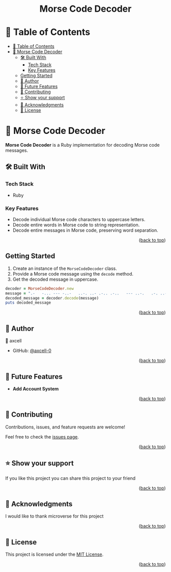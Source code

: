 <div align="center">

  <h1><b>Morse Code Decoder</b></h1>

</div>

<!-- TABLE OF CONTENTS -->

# 📗 Table of Contents

- [📗 Table of Contents](#-table-of-contents)
- [📖 Morse Code Decoder](#-morse-code-decoder)
  - [🛠 Built With](#-built-with)
    - [Tech Stack](#tech-stack)
    - [Key Features](#key-features)
  - [Getting Started](#getting-started)
  - [👥 Author](#-author)
  - [🔭 Future Features](#-future-features)
  - [🤝 Contributing](#-contributing)
  - [⭐️ Show your support](#️-show-your-support)
  - [🙏 Acknowledgments](#-acknowledgments)
  - [📝 License](#-license)

<!-- PROJECT DESCRIPTION -->

# 📖 Morse Code Decoder <a name="about-project"></a>

**Morse Code Decoder** is a Ruby implementation for decoding Morse code messages.

## 🛠 Built With <a name="built-with"></a>

### Tech Stack <a name="tech-stack"></a>

- Ruby

<!-- Features -->

### Key Features <a name="key-features"></a>

- Decode individual Morse code characters to uppercase letters.
- Decode entire words in Morse code to string representation.
- Decode entire messages in Morse code, preserving word separation.

<p align="right">(<a href="#readme-top">back to top</a>)</p>

<!-- GETTING STARTED -->

## Getting Started

1. Create an instance of the `MorseCodeDecoder` class.
2. Provide a Morse code message using the `decode` method.
3. Get the decoded message in uppercase.

```ruby
decoder = MorseCodeDecoder.new
message = ".-   -... --- -..-   ..-. ..- .-.. .-..   --- ..-.   .-. ..- -... .. . ..."
decoded_message = decoder.decode(message)
puts decoded_message
```

<p align="right">(<a href="#readme-top">back to top</a>)</p>

<!-- AUTHORS -->

## 👥 Author <a name="author"></a>

👤 axcell

- GitHub: [@axcell-0](https://github.com/axcell-0)


<p align="right">(<a href="#readme-top">back to top</a>)</p>

<!-- FUTURE FEATURES -->

## 🔭 Future Features <a name="future-features"></a>

- **Add Account System**

<p align="right">(<a href="#readme-top">back to top</a>)</p>

<!-- CONTRIBUTING -->

## 🤝 Contributing <a name="contributing"></a>

Contributions, issues, and feature requests are welcome!

Feel free to check the [issues page](https://github.com/axcell-0/morse_code/issues).

<p align="right">(<a href="#readme-top">back to top</a>)</p>

<!-- SUPPORT -->

## ⭐️ Show your support <a name="support"></a>

If you like this project you can share this project to your friend

<p align="right">(<a href="#readme-top">back to top</a>)</p>

<!-- ACKNOWLEDGEMENTS -->

## 🙏 Acknowledgments <a name="acknowledgements"></a>

I would like to thank microverse for this project

<p align="right">(<a href="#readme-top">back to top</a>)</p>

<!-- LICENSE -->

## 📝 License <a name="license"></a>

This project is licensed under the [MIT License](./LICENSE).

<p align="right">(<a href="#readme-top">back to top</a>)</p>